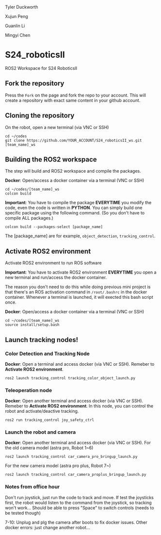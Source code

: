 Tyler Duckworth

Xujun Peng

Guanlin Li

Mingyi Chen

# S24_roboticsII
ROS2 Workspace for S24 RoboticsII

## Fork the repository

Press the `Fork` on the page and fork the repo to your account. This will create a repository with exact same content in your github account.

## Cloning the repository 
On the robot, open a new terminal (via VNC or SSH)
```
cd ~/codes
git clone https://github.com/YOUR_ACCOUNT/S24_roboticsII_ws.git [team_name]_ws
```

## Building the ROS2 workspace
The step will build and ROS2 workspace and compile the packages.

**Docker**: Open/access a docker container via a terminal (VNC or SSH)
```
cd ~/codes/[team_name]_ws
colcon build
```

**Important**: You have to compile the package **EVERYTIME** you modify the code, even the code is written in **PYTHON**. You can simply build one specific package using the following command. (So you don't have to compile ALL packages.)
```
colcon build --packages-select [package_name]
```
The [package_name] are for example, `object_detection`, `tracking_control`.

## Activate ROS2 environment
Activate ROS2 environment to run ROS software

**Important**: You have to activate ROS2 environment **EVERYTIME** you open a new terminal and run/access the docker container.

The reason you don't need to do this while doing previous mini project is that there's an ROS activation command in `/root/.bashrc` in the docker container. Whenever a terminal is launched, it will exected this bash script once.

**Docker**: Open/access a docker container via a terminal (VNC or SSH)
```
cd ~/codes/[team_name]_ws
source install/setup.bash
```

## Launch tracking nodes!

### Color Detection and Tracking Node
**Docker**: Open a terminal and access docker (via VNC or SSH). Remeber to **Activate ROS2 environment**.
```
ros2 launch tracking_control tracking_color_object_launch.py
```

### Teleoperation node
**Docker**: Open another terminal and access docker (via VNC or SSH). Remeber to **Activate ROS2 environment**. In this node, you can control the robot and activate/deactive tracking.
```
ros2 run tracking_control joy_safety_ctrl
```
### Launch the robot and camera
**Docker**: Open another terminal and access docker (via VNC or SSH).
For the old camera model (astra pro, Robot 1~6)
```
ros2 launch tracking_control car_camera_pro_bringup_launch.py
```
For the new camera model (astra pro plus, Robot 7~)
```
ros2 launch tracking_control car_camera_proplus_bringup_launch.py
```

### Notes from office hour
Don't run joystick, just run the code to track and move.
If test the joysticks first, the robot would listen to the command from the joystick, so tracking won't work...
Should be able to press "Space" to switch controls (needs to be tested though)

7-10: Unplug and plg the camera after boots to fix docker issues.
Other docker errors: just change another robot...
